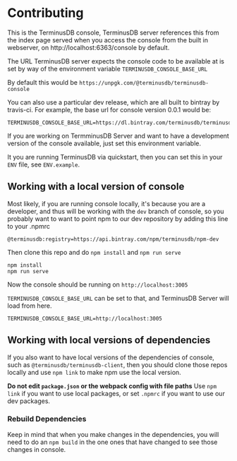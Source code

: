 
# Contributing 

This is the TerminusDB console, TerminusDB server references this
from the index page served when you access the console from the
built in webserver, on http://localhost:6363/console by default.

The URL TerminusDB server expects the console code to be available at is set by
way of the environment variable `TERMINUSDB_CONSOLE_BASE_URL`

By default this would be `https://unpgk.com/@terminusdb/terminusdb-console`

You can also use a particular dev release, which are all built to bintray by
travis-ci. For example, the base url for console version 0.0.1 would be:

```
TERMINUSDB_CONSOLE_BASE_URL=https://dl.bintray.com/terminusdb/terminusdb/0.0.1
```

If you are working on TermminusDB Server and want to have a development version
of the console available, just set this environment variable.

It you are running TerminusDB via quickstart, then you can set this in your
`ENV` file, see `ENV.example`.

## Working with a local version of console

Most likely, if you are running console locally, it's because you are
a developer, and thus will be working with the `dev` branch of
console, so you probably want to want to point npm to our dev
repository by adding this line to your .npmrc

```
@terminusdb:registry=https://api.bintray.com/npm/terminusdb/npm-dev
```

Then clone this repo and do `npm install` and `npm run serve`

```
npm install
npm run serve
```

Now the console should be running on `http://localhost:3005`

`TERMINUSDB_CONSOLE_BASE_URL` can be set to that, and TerminusDB Server will load from here.

```
TERMINUSDB_CONSOLE_BASE_URL=http://localhost:3005
```

## Working with local versions of dependencies

If you also want to have local versions of the dependencies of console, such as `@terminusdb/terminusdb-client`, then you should clone those repos locally and use `npm link` to make npm use the local version.

**Do not edit `package.json` or the webpack config with file paths** Use `npm link` if you want to use local packages, or set `.npmrc` if you want to use our dev packages.

### Rebuild Dependencies

Keep in mind that when you make changes in the dependencies, you
will need to do an `npm build` in the one ones that have changed to
see those changes in console.
